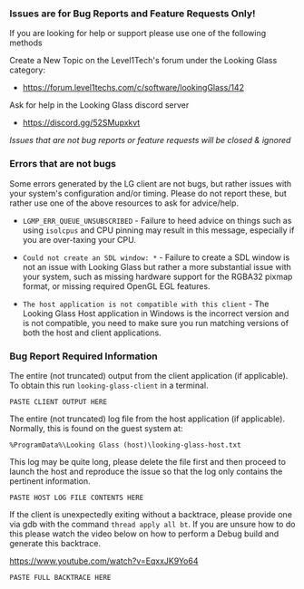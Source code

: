 ### Issues are for Bug Reports and Feature Requests Only!

If you are looking for help or support please use one of the following methods

Create a New Topic on the Level1Tech's forum under the Looking Glass category:
* https://forum.level1techs.com/c/software/lookingGlass/142

Ask for help in the Looking Glass discord server
* https://discord.gg/52SMupxkvt

*Issues that are not bug reports or feature requests will be closed & ignored*

### Errors that are not bugs

Some errors generated by the LG client are not bugs, but rather issues with your
system's configuration and/or timing. Please do not report these, but rather use
one of the above resources to ask for advice/help.

* `LGMP_ERR_QUEUE_UNSUBSCRIBED` - Failure to heed advice on things such as
using `isolcpus` and CPU pinning may result in this message, especially if you
are over-taxing your CPU.

* `Could not create an SDL window: *` - Failure to create a SDL window is not an
issue with Looking Glass but rather a more substantial issue with your system,
such as missing hardware support for the RGBA32 pixmap format, or missing
required OpenGL EGL features.

* `The host application is not compatible with this client` - The Looking Glass
 Host application in Windows is the incorrect version and is not compatible,
you need to make sure you run matching versions of both the host and client
applications.

### Bug Report Required Information

The entire (not truncated) output from the client application (if applicable).
To obtain this run `looking-glass-client` in a terminal.

```
PASTE CLIENT OUTPUT HERE
```

The entire (not truncated) log file from the host application (if applicable).
Normally, this is found on the guest system at:

    %ProgramData%\Looking Glass (host)\looking-glass-host.txt

This log may be quite long, please delete the file first and then proceed to
launch the host and reproduce the issue so that the log only contains the
pertinent information.


```
PASTE HOST LOG FILE CONTENTS HERE
```

If the client is unexpectedly exiting without a backtrace, please provide one via
gdb with the command `thread apply all bt`. If you are unsure how to do this
please watch the video below on how to perform a Debug build and generate this
backtrace.

https://www.youtube.com/watch?v=EqxxJK9Yo64


```
PASTE FULL BACKTRACE HERE
```
